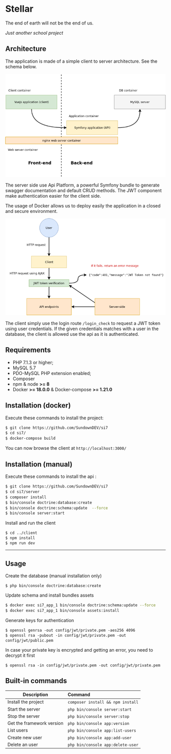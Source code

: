 # Stellar

The end of earth will not be the end of us.

*Just another school project*

Architecture
------------

The application is made of a simple client to server architecture. See the schema below.

<p align="center"><img src="./docs/archi1.png" alt="architecture schema"></p>

The server side use Api Platform, a powerful Symfony bundle to generate swagger documentation and default CRUD methods. The JWT component make authentication easier for the client side.

The usage of Docker allows us to deploy easily the application in a closed and secure environment.

<p align="center"><img src="./docs/archi2.png" alt="architecture schema"></p>

The client simply use the login route `/login_check` to request a JWT token using user credentials. If the given credentials matches with a user in the database, the client is allowed use the api as it is authenticated.

Requirements
------------

  * PHP 7.1.3 or higher;
  * MySQL 5.7
  * PDO-MySQL PHP extension enabled;
  * Composer
  * npm & node **>= 8**
  * Docker **>= 18.0.0** & Docker-compose **>= 1.21.0**

Installation (docker)
------------

Execute these commands to install the project:

```bash
$ git clone https://github.com/SundownDEV/si7
$ cd si7/
$ docker-compose build
```

You can now browse the client at `http://localhost:3000/`

Installation (manual)
------------

Execute these commands to install the api :

```bash
$ git clone https://github.com/SundownDEV/si7
$ cd si7/server
$ composer install
$ bin/console doctrine:database:create
$ bin/console doctrine:schema:update  --force
$ bin/console server:start
```

Install and run the client

```
$ cd ../client
$ npm install
$ npm run dev
```

<hr>

Usage
-----

Create the database (manual installation only)

```
$ php bin/console doctrine:database:create
```

Update schema and install bundles assets

```bash
$ docker exec si7_app_1 bin/console doctrine:schema:update --force
$ docker exec si7_app_1 bin/console assets:install
```

Generate keys for authentication

```
$ openssl genrsa -out config/jwt/private.pem -aes256 4096
$ openssl rsa -pubout -in config/jwt/private.pem -out config/jwt/public.pem
```

In case your private key is encrypted and getting an error, you need to decrypt it first

```
$ openssl rsa -in config/jwt/private.pem -out config/jwt/private.pem
```

Built-in commands
-----

|     Description    | Command           |
| ------------- |:-------------|
| Install the project | `composer install && npm install`      |
| Start the server      | `php bin/console server:start` |
| Stop the server      | `php bin/console server:stop`      |
| Get the framework version      | `php bin/console app:version`      |
| List users      | `php bin/console app:list-users`      |
| Create new user      | `php bin/console app:add-user`      |
| Delete an user      | `php bin/console app:delete-user`      |
